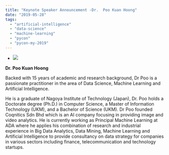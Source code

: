 ```yaml
---
title: "Keynote Speaker Announcement -Dr.  Poo Kuan Hoong"
date: "2019-05-28"
tags: 
  - "artificial-intelligence"
  - "data-science"
  - "machine-learning"
  - "pycon"
  - "pycon-my-2019"
---
```


- ![](images/screen-shot-2019-05-27-at-11.50.01-pm.png)

**Dr. Poo Kuan Hoong**

Backed with 15 years of academic and research background, Dr Poo is a passionate practitioner in the area of Data Science, Machine Learning and Artificial Intelligence.

He is a graduate of Nagoya Institute of Technology (Japan), Dr. Poo holds a Doctorate degree (Ph.D.) in Computer Science, a Master of Information Technology (UKM), and a Bachelor of Science (UKM). Dr Poo founded Coqnitics Sdn Bhd which is an AI company focusing in providing image and video analytics. He is currently working as Principal Machine Learning at ADA where he applies his combination of research and industrial experience in Big Data Analytics, Data Mining, Machine Learning and Artificial Intelligence to provide consultancy on data strategy for companies in various sectors including finance, telecommunication and technology startups.
